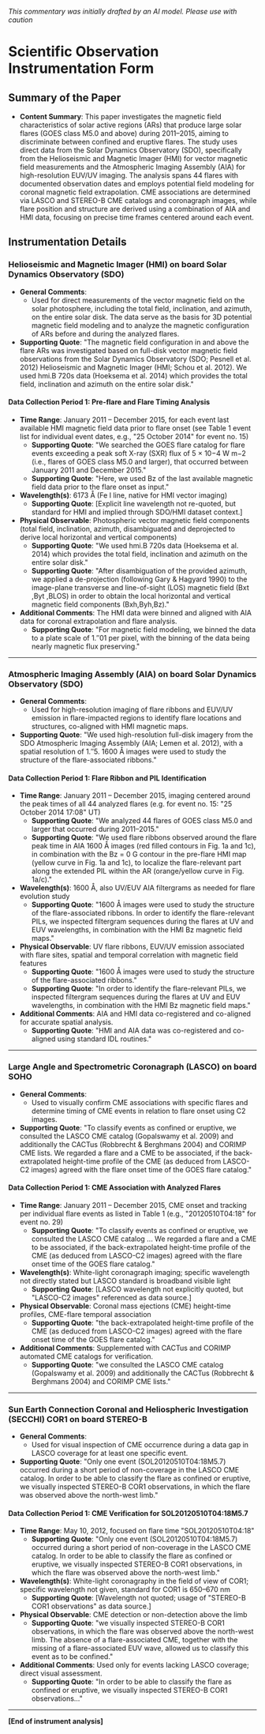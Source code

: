 _This commentary was initially drafted by an AI model. Please use with caution_

# Scientific Observation Instrumentation Form

## Summary of the Paper
- **Content Summary**: This paper investigates the magnetic field characteristics of solar active regions (ARs) that produce large solar flares (GOES class M5.0 and above) during 2011–2015, aiming to discriminate between confined and eruptive flares. The study uses direct data from the Solar Dynamics Observatory (SDO), specifically from the Helioseismic and Magnetic Imager (HMI) for vector magnetic field measurements and the Atmospheric Imaging Assembly (AIA) for high-resolution EUV/UV imaging. The analysis spans 44 flares with documented observation dates and employs potential field modeling for coronal magnetic field extrapolation. CME associations are determined via LASCO and STEREO-B CME catalogs and coronagraph images, while flare position and structure are derived using a combination of AIA and HMI data, focusing on precise time frames centered around each event.

## Instrumentation Details

### Helioseismic and Magnetic Imager (HMI) on board Solar Dynamics Observatory (SDO)
- **General Comments**:
  - Used for direct measurements of the vector magnetic field on the solar photosphere, including the total field, inclination, and azimuth, on the entire solar disk. The data serve as the basis for 3D potential magnetic field modeling and to analyze the magnetic configuration of ARs before and during the analyzed flares.
- **Supporting Quote**: "The magnetic field configuration in and above the flare ARs was investigated based on full-disk vector magnetic field observations from the Solar Dynamics Observatory (SDO; Pesnell et al. 2012) Helioseismic and Magnetic Imager (HMI; Schou et al. 2012). We used hmi.B 720s data (Hoeksema et al. 2014) which provides the total field, inclination and azimuth on the entire solar disk."

#### Data Collection Period 1: Pre-flare and Flare Timing Analysis
- **Time Range**: January 2011 – December 2015, for each event last available HMI magnetic field data prior to flare onset (see Table 1 event list for individual event dates, e.g., "25 October 2014" for event no. 15)
  - **Supporting Quote**: "We searched the GOES flare catalog for flare events exceeding a peak soft X-ray (SXR) flux of 5 × 10−4 W m−2 (i.e., flares of GOES class M5.0 and larger), that occurred between January 2011 and December 2015."  
  - **Supporting Quote**: "Here, we used Bz of the last available magnetic field data prior to the flare onset as input."
- **Wavelength(s)**: 6173 Å (Fe I line, native for HMI vector imaging)
  - **Supporting Quote**: [Explicit line wavelength not re-quoted, but standard for HMI and implied through SDO/HMI dataset context.]
- **Physical Observable**: Photospheric vector magnetic field components (total field, inclination, azimuth, disambiguated and deprojected to derive local horizontal and vertical components)
  - **Supporting Quote**: "We used hmi.B 720s data (Hoeksema et al. 2014) which provides the total field, inclination and azimuth on the entire solar disk."
  - **Supporting Quote**: "After disambiguation of the provided azimuth, we applied a de-projection (following Gary & Hagyard 1990) to the image-plane transverse and line-of-sight (LOS) magnetic field (Bxt ,Byt ,BLOS) in order to obtain the local horizontal and vertical magnetic field components (Bxh,Byh,Bz)."
- **Additional Comments**: The HMI data were binned and aligned with AIA data for coronal extrapolation and flare analysis.
  - **Supporting Quote**: "For magnetic field modeling, we binned the data to a plate scale of 1.′′01 per pixel, with the binning of the data being nearly magnetic flux preserving."

---

### Atmospheric Imaging Assembly (AIA) on board Solar Dynamics Observatory (SDO)
- **General Comments**:
  - Used for high-resolution imaging of flare ribbons and EUV/UV emission in flare-impacted regions to identify flare locations and structures, co-aligned with HMI magnetic maps.
- **Supporting Quote**: "We used high-resolution full-disk imagery from the SDO Atmospheric Imaging Assembly (AIA; Lemen et al. 2012), with a spatial resolution of 1.′′5. 1600 Å images were used to study the structure of the flare-associated ribbons."

#### Data Collection Period 1: Flare Ribbon and PIL Identification
- **Time Range**: January 2011 – December 2015, imaging centered around the peak times of all 44 analyzed flares (e.g. for event no. 15: "25 October 2014 17:08" UT)
  - **Supporting Quote**: "We analyzed 44 flares of GOES class M5.0 and larger that occurred during 2011–2015."
  - **Supporting Quote**: "We used flare ribbons observed around the flare peak time in AIA 1600 Å images (red filled contours in Fig. 1a and 1c), in combination with the Bz = 0 G contour in the pre-flare HMI map (yellow curve in Fig. 1a and 1c), to localize the flare-relevant part along the extended PIL within the AR (orange/yellow curve in Fig. 1a/c)."
- **Wavelength(s)**: 1600 Å, also UV/EUV AIA filtergrams as needed for flare evolution study
  - **Supporting Quote**: "1600 Å images were used to study the structure of the flare-associated ribbons. In order to identify the flare-relevant PILs, we inspected filtergram sequences during the flares at UV and EUV wavelengths, in combination with the HMI Bz magnetic field maps."
- **Physical Observable**: UV flare ribbons, EUV/UV emission associated with flare sites, spatial and temporal correlation with magnetic field features
  - **Supporting Quote**: "1600 Å images were used to study the structure of the flare-associated ribbons."
  - **Supporting Quote**: "In order to identify the flare-relevant PILs, we inspected filtergram sequences during the flares at UV and EUV wavelengths, in combination with the HMI Bz magnetic field maps."
- **Additional Comments**: AIA and HMI data co-registered and co-aligned for accurate spatial analysis.
  - **Supporting Quote**: "HMI and AIA data was co-registered and co-aligned using standard IDL routines."

---

### Large Angle and Spectrometric Coronagraph (LASCO) on board SOHO
- **General Comments**:
  - Used to visually confirm CME associations with specific flares and determine timing of CME events in relation to flare onset using C2 images.
- **Supporting Quote**: "To classify events as confined or eruptive, we consulted the LASCO CME catalog (Gopalswamy et al. 2009) and additionally the CACTus (Robbrecht & Berghmans 2004) and CORIMP CME lists. We regarded a flare and a CME to be associated, if the back-extrapolated height-time profile of the CME (as deduced from LASCO-C2 images) agreed with the flare onset time of the GOES flare catalog."

#### Data Collection Period 1: CME Association with Analyzed Flares
- **Time Range**: January 2011 – December 2015, CME onset and tracking per individual flare events as listed in Table 1 (e.g., "20120510T04:18" for event no. 29)
  - **Supporting Quote**: "To classify events as confined or eruptive, we consulted the LASCO CME catalog ... We regarded a flare and a CME to be associated, if the back-extrapolated height-time profile of the CME (as deduced from LASCO-C2 images) agreed with the flare onset time of the GOES flare catalog."
- **Wavelength(s)**: White-light coronagraph imaging; specific wavelength not directly stated but LASCO standard is broadband visible light
  - **Supporting Quote**: [LASCO wavelength not explicitly quoted, but "LASCO-C2 images" referenced as data source.]
- **Physical Observable**: Coronal mass ejections (CME) height-time profiles, CME-flare temporal association
  - **Supporting Quote**: "the back-extrapolated height-time profile of the CME (as deduced from LASCO-C2 images) agreed with the flare onset time of the GOES flare catalog."
- **Additional Comments**: Supplemented with CACTus and CORIMP automated CME catalogs for verification.
  - **Supporting Quote**: "we consulted the LASCO CME catalog (Gopalswamy et al. 2009) and additionally the CACTus (Robbrecht & Berghmans 2004) and CORIMP CME lists."

---

### Sun Earth Connection Coronal and Heliospheric Investigation (SECCHI) COR1 on board STEREO-B
- **General Comments**:
  - Used for visual inspection of CME occurrence during a data gap in LASCO coverage for at least one specific event.
- **Supporting Quote**: "Only one event (SOL20120510T04:18M5.7) occurred during a short period of non-coverage in the LASCO CME catalog. In order to be able to classify the flare as confined or eruptive, we visually inspected STEREO-B COR1 observations, in which the flare was observed above the north-west limb."

#### Data Collection Period 1: CME Verification for SOL20120510T04:18M5.7
- **Time Range**: May 10, 2012, focused on flare time "SOL20120510T04:18"
  - **Supporting Quote**: "Only one event (SOL20120510T04:18M5.7) occurred during a short period of non-coverage in the LASCO CME catalog. In order to be able to classify the flare as confined or eruptive, we visually inspected STEREO-B COR1 observations, in which the flare was observed above the north-west limb."
- **Wavelength(s)**: White-light coronagraphy in the field of view of COR1; specific wavelength not given, standard for COR1 is 650–670 nm
  - **Supporting Quote**: [Wavelength not quoted; usage of "STEREO-B COR1 observations" as data source.]
- **Physical Observable**: CME detection or non-detection above the limb
  - **Supporting Quote**: "we visually inspected STEREO-B COR1 observations, in which the flare was observed above the north-west limb. The absence of a flare-associated CME, together with the missing of a flare-associated EUV wave, allowed us to classify this event as to be confined."
- **Additional Comments**: Used only for events lacking LASCO coverage; direct visual assessment.
  - **Supporting Quote**: "In order to be able to classify the flare as confined or eruptive, we visually inspected STEREO-B COR1 observations..."

---

**[End of instrument analysis]**
